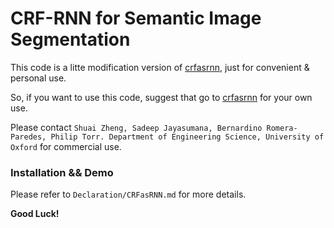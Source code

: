 # CRF-RNN for Semantic Image Segmentation

This code is a litte modification version of [crfasrnn](https://github.com/torrvision/crfasrnn), just for convenient & personal use.

So, if you want to use this code, suggest that go to [crfasrnn](https://github.com/torrvision/crfasrnn) for your own use.

Please contact `Shuai Zheng, Sadeep Jayasumana, Bernardino Romera-Paredes, Philip Torr. Department of Engineering Science, University of Oxford` for commercial use.


### Installation && Demo
Please refer to `Declaration/CRFasRNN.md` for more details.


**Good Luck!**

